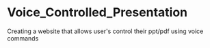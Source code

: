 # Voice_Controlled_Presentation
Creating a website that allows user's control their ppt/pdf using voice commands

